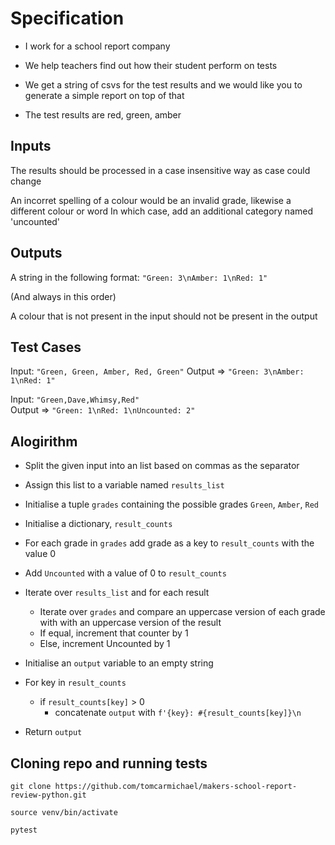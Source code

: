 # Specification

- I work for a school report company
- We help teachers find out how their student perform on tests
- We get a string of csvs for the test results and we would like you to generate a simple report on top of that

- The test results are red, green, amber

## Inputs

The results should be processed in a case insensitive way as case could change

An incorret spelling of a colour would be an invalid grade, likewise a different colour or word
In which case, add an additional category named 'uncounted'

## Outputs

A string in the following format:
    `"Green: 3\nAmber: 1\nRed: 1"`

(And always in this order)

A colour that is not present in the input should not be present in the output

## Test Cases

Input:
    `"Green, Green, Amber, Red, Green"`
    Output =>  `"Green: 3\nAmber: 1\nRed: 1"`

Input:
    `"Green,Dave,Whimsy,Red"`	
    Output => `"Green: 1\nRed: 1\nUncounted: 2"`

## Alogirithm

- Split the given input into an list based on commas as the separator
- Assign this list to a variable named `results_list`

- Initialise a tuple `grades` containing the possible grades `Green`, `Amber`, `Red`
  
- Initialise a dictionary, `result_counts` 
- For each grade in `grades` add grade as a key to `result_counts` with the value 0
- Add `Uncounted` with a value of 0 to `result_counts`

- Iterate over `results_list` and for each result
  - Iterate over `grades` and compare an uppercase version of each grade with with an uppercase version of the result
  - If equal, increment that counter by 1
  - Else, increment Uncounted by 1

- Initialise an `output` variable to an empty string
  
- For key  in `result_counts`
    - if `result_counts[key]` > 0
        - concatenate `output` with `f'{key}: #{result_counts[key]}\n`
  
- Return `output`

## Cloning repo and running tests

`git clone https://github.com/tomcarmichael/makers-school-report-review-python.git`

`source venv/bin/activate`

`pytest`
